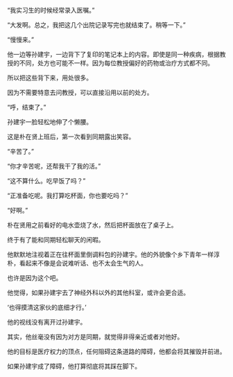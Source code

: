 “我实习生的时候经常录入医嘱。”

“大发啊。总之，我把这几个出院记录写完也就结束了。稍等一下。”

“慢慢来。”

他一边等孙建宇，一边背下了复印的笔记本上的内容。即使是同一种疾病，根据教授的不同，处方也可能不一样。因为每位教授偏好的药物或治疗方式都不同。

所以把这些背下来，用处很多。

因为不需要特意去问教授，可以直接沿用以前的处方。

“呼，结束了。”

孙建宇一脸轻松地伸了个懒腰。

这是朴在贤上班后，第一次看到同期露出笑容。

“辛苦了。”

“你才辛苦呢，还帮我干了我的活。”

“这不算什么。吃早饭了吗？”

“正准备吃呢。我打算吃杯面，你也要吃吗？”

“好啊。”

朴在贤用之前看好的电水壶烧了水，然后把杯面放在了桌子上。

终于有了能和同期轻松聊天的闲暇。

他默默地注视着正在往杯面里倒调料包的孙建宇。他的外貌像个乡下青年一样淳朴，看起来不像是会说难听话、也不太会生气的人。

也许是因为这个吧。

他觉得，如果孙建宇去了神经外科以外的其他科室，或许会更合适。

‘也得摸清这家伙的底细才行。’

他的视线没有离开过孙建宇。

其实，他丝毫没有因为对方是同期，就觉得非得亲近或者对他好。

他的目标是医疗权力的顶点，任何阻碍这条道路的障碍，他都会将其摧毁并前进。

如果孙建宇成了障碍，他打算彻底将其踩在脚下。